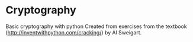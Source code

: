 # Cryptography
Basic cryptography with python
Created from exercises from the textbook (http://inventwithpython.com/cracking/) by Al Sweigart.
